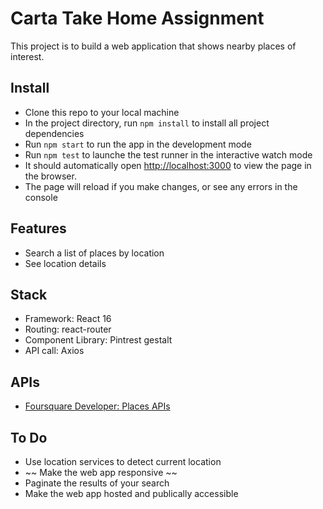 # Carta Take Home Assignment
This project is to build a web application that shows nearby places of interest.

## Install
- Clone this repo to your local machine
- In the project directory, run `npm install` to install all project dependencies
- Run `npm start` to run the app in the development mode
- Run `npm test` to launche the test runner in the interactive watch mode
- It should automatically open [http://localhost:3000](http://localhost:3000) to view the page in the browser.
- The page will reload if you make changes, or see any errors in the console

## Features
- Search a list of places by location
- See location details 

## Stack
- Framework: React 16
- Routing: react-router
- Component Library: Pintrest gestalt 
- API call: Axios
 
 ## APIs
 - [Foursquare Developer: Places APIs](https://developer.foursquare.com/docs/)

 ## To Do
- Use location services to detect current location
- ~~ Make the web app responsive ~~
- Paginate the results of your search
- Make the web app hosted and publically accessible
